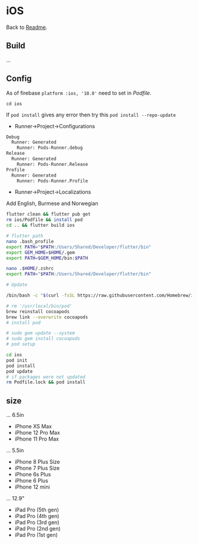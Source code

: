 # iOS

Back to [Readme](README.md).

## Build

...

## Config

As of firebase `platform :ios, '10.0'` need to set in *Podfile*.

`cd ios`

If `pod install` gives any error then try this
`pod install --repo-update`

- Runner->Project->Configurations

```sh
Debug
  Runner: Generated
    Runner: Pods-Runner.debug
Release
  Runner: Generated
    Runner: Pods-Runner.Release
Profile
  Runner: Generated
    Runner: Pods-Runner.Profile
```

- Runner->Project->Localizations

Add English, Burmese and Norwegian

```sh
flutter clean && flutter pub get
rm ios/Podfile && install pod
cd .. && flutter build ios
```

```bash
# flutter path
nano .bash_profile
export PATH="$PATH:/Users/Shared/Developer/flutter/bin"
export GEM_HOME=$HOME/.gem
export PATH=$GEM_HOME/bin:$PATH

nano .$HOME/.zshrc
export PATH="$PATH:/Users/Shared/Developer/flutter/bin"

# Update

/bin/bash -c "$(curl -fsSL https://raw.githubusercontent.com/Homebrew/install/HEAD/install.sh)"

# rm '/usr/local/bin/pod'
brew reinstall cocoapods
brew link --overwrite cocoapods
# install pod

# sudo gem update --system
# sudo gem install cocoapods
# pod setup

cd ios
pod init
pod install
pod update
# if packages were not updated
rm Podfile.lock && pod install
```

## size

... 6.5in

- iPhone XS Max
- iPhone 12 Pro Max
- iPhone 11 Pro Max

... 5.5in

- iPhone 8 Plus Size
- iPhone 7 Plus Size
- iPhone 6s Plus
- iPhone 6 Plus
- iPhone 12 mini

... 12.9"

- iPad Pro (5th gen)
- iPad Pro (4th gen)
- iPad Pro (3rd gen)
- iPad Pro (2nd gen)
- iPad Pro (1st gen)

